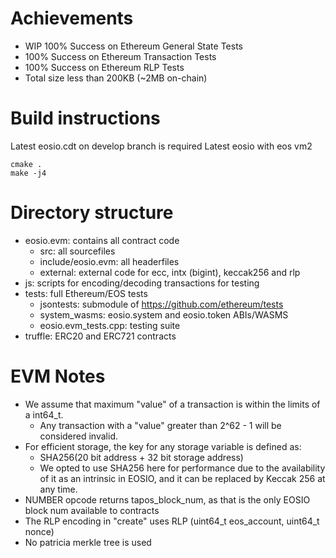 # Achievements
- WIP 100% Success on Ethereum General State Tests
- 100% Success on Ethereum Transaction Tests
- 100% Success on Ethereum RLP Tests
- Total size less than 200KB (~2MB on-chain)

# Build instructions
Latest eosio.cdt on develop branch is required
Latest eosio with eos vm2

```
cmake .
make -j4
```

# Directory structure
- eosio.evm: contains all contract code
  - src: all sourcefiles
  - include/eosio.evm: all headerfiles
  - external: external code for ecc, intx (bigint), keccak256 and rlp
- js: scripts for encoding/decoding transactions for testing
- tests: full Ethereum/EOS tests
  - jsontests: submodule of https://github.com/ethereum/tests
  - system_wasms: eosio.system and eosio.token ABIs/WASMS
  - eosio.evm_tests.cpp: testing suite
- truffle: ERC20 and ERC721 contracts

# EVM Notes
- We assume that maximum "value" of a transaction is within the limits of a int64_t.
  - Any transaction with a "value" greater than 2^62 - 1 will be considered invalid.
- For efficient storage, the key for any storage variable is defined as:
  - SHA256(20 bit address + 32 bit storage address)
  - We opted to use SHA256 here for performance due to the availability of it as an intrinsic in EOSIO, and it can be replaced by Keccak 256 at any time.
- NUMBER opcode returns tapos_block_num, as that is the only EOSIO block num available to contracts
- The RLP encoding in "create" uses RLP (uint64_t eos_account, uint64_t nonce)
- No patricia merkle tree is used